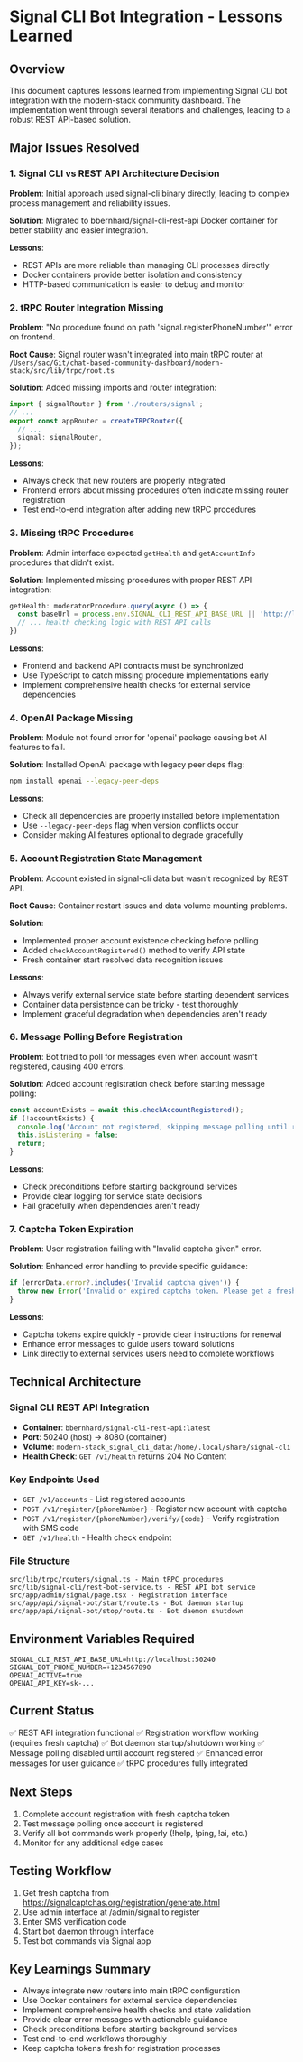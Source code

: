 # Signal CLI Bot Integration - Lessons Learned

## Overview
This document captures lessons learned from implementing Signal CLI bot integration with the modern-stack community dashboard. The implementation went through several iterations and challenges, leading to a robust REST API-based solution.

## Major Issues Resolved

### 1. Signal CLI vs REST API Architecture Decision
**Problem**: Initial approach used signal-cli binary directly, leading to complex process management and reliability issues.

**Solution**: Migrated to bbernhard/signal-cli-rest-api Docker container for better stability and easier integration.

**Lessons**:
- REST APIs are more reliable than managing CLI processes directly
- Docker containers provide better isolation and consistency
- HTTP-based communication is easier to debug and monitor

### 2. tRPC Router Integration Missing
**Problem**: "No procedure found on path 'signal.registerPhoneNumber'" error on frontend.

**Root Cause**: Signal router wasn't integrated into main tRPC router at `/Users/sac/Git/chat-based-community-dashboard/modern-stack/src/lib/trpc/root.ts`

**Solution**: Added missing imports and router integration:
```typescript
import { signalRouter } from './routers/signal';
// ...
export const appRouter = createTRPCRouter({
  // ...
  signal: signalRouter,
});
```

**Lessons**:
- Always check that new routers are properly integrated
- Frontend errors about missing procedures often indicate missing router registration
- Test end-to-end integration after adding new tRPC procedures

### 3. Missing tRPC Procedures
**Problem**: Admin interface expected `getHealth` and `getAccountInfo` procedures that didn't exist.

**Solution**: Implemented missing procedures with proper REST API integration:
```typescript
getHealth: moderatorProcedure.query(async () => {
  const baseUrl = process.env.SIGNAL_CLI_REST_API_BASE_URL || 'http://localhost:50240';
  // ... health checking logic with REST API calls
})
```

**Lessons**:
- Frontend and backend API contracts must be synchronized
- Use TypeScript to catch missing procedure implementations early
- Implement comprehensive health checks for external service dependencies

### 4. OpenAI Package Missing
**Problem**: Module not found error for 'openai' package causing bot AI features to fail.

**Solution**: Installed OpenAI package with legacy peer deps flag:
```bash
npm install openai --legacy-peer-deps
```

**Lessons**:
- Check all dependencies are properly installed before implementation
- Use `--legacy-peer-deps` flag when version conflicts occur
- Consider making AI features optional to degrade gracefully

### 5. Account Registration State Management
**Problem**: Account existed in signal-cli data but wasn't recognized by REST API.

**Root Cause**: Container restart issues and data volume mounting problems.

**Solution**: 
- Implemented proper account existence checking before polling
- Added `checkAccountRegistered()` method to verify API state
- Fresh container start resolved data recognition issues

**Lessons**:
- Always verify external service state before starting dependent services
- Container data persistence can be tricky - test thoroughly
- Implement graceful degradation when dependencies aren't ready

### 6. Message Polling Before Registration
**Problem**: Bot tried to poll for messages even when account wasn't registered, causing 400 errors.

**Solution**: Added account registration check before starting message polling:
```typescript
const accountExists = await this.checkAccountRegistered();
if (!accountExists) {
  console.log('Account not registered, skipping message polling until registration is complete');
  this.isListening = false;
  return;
}
```

**Lessons**:
- Check preconditions before starting background services
- Provide clear logging for service state decisions
- Fail gracefully when dependencies aren't ready

### 7. Captcha Token Expiration
**Problem**: User registration failing with "Invalid captcha given" error.

**Solution**: Enhanced error handling to provide specific guidance:
```typescript
if (errorData.error?.includes('Invalid captcha given')) {
  throw new Error('Invalid or expired captcha token. Please get a fresh captcha from https://signalcaptchas.org/registration/generate.html');
}
```

**Lessons**:
- Captcha tokens expire quickly - provide clear instructions for renewal
- Enhance error messages to guide users toward solutions
- Link directly to external services users need to complete workflows

## Technical Architecture

### Signal CLI REST API Integration
- **Container**: `bbernhard/signal-cli-rest-api:latest`
- **Port**: 50240 (host) -> 8080 (container)
- **Volume**: `modern-stack_signal_cli_data:/home/.local/share/signal-cli`
- **Health Check**: `GET /v1/health` returns 204 No Content

### Key Endpoints Used
- `GET /v1/accounts` - List registered accounts
- `POST /v1/register/{phoneNumber}` - Register new account with captcha
- `POST /v1/register/{phoneNumber}/verify/{code}` - Verify registration with SMS code
- `GET /v1/health` - Health check endpoint

### File Structure
```
src/lib/trpc/routers/signal.ts - Main tRPC procedures
src/lib/signal-cli/rest-bot-service.ts - REST API bot service
src/app/admin/signal/page.tsx - Registration interface
src/app/api/signal-bot/start/route.ts - Bot daemon startup
src/app/api/signal-bot/stop/route.ts - Bot daemon shutdown
```

## Environment Variables Required
```
SIGNAL_CLI_REST_API_BASE_URL=http://localhost:50240
SIGNAL_BOT_PHONE_NUMBER=+1234567890
OPENAI_ACTIVE=true
OPENAI_API_KEY=sk-...
```

## Current Status
✅ REST API integration functional
✅ Registration workflow working (requires fresh captcha)
✅ Bot daemon startup/shutdown working
✅ Message polling disabled until account registered
✅ Enhanced error messages for user guidance
✅ tRPC procedures fully integrated

## Next Steps
1. Complete account registration with fresh captcha token
2. Test message polling once account is registered
3. Verify all bot commands work properly (!help, !ping, !ai, etc.)
4. Monitor for any additional edge cases

## Testing Workflow
1. Get fresh captcha from https://signalcaptchas.org/registration/generate.html
2. Use admin interface at /admin/signal to register
3. Enter SMS verification code
4. Start bot daemon through interface
5. Test bot commands via Signal app

## Key Learnings Summary
- Always integrate new routers into main tRPC configuration
- Use Docker containers for external service dependencies
- Implement comprehensive health checks and state validation
- Provide clear error messages with actionable guidance
- Check preconditions before starting background services
- Test end-to-end workflows thoroughly
- Keep captcha tokens fresh for registration processes